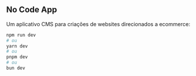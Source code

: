 ## No Code App

Um aplicativo CMS para criações de websites direcionados a ecommerce:

```bash
npm run dev
# ou
yarn dev
# ou
pnpm dev
# ou
bun dev
```